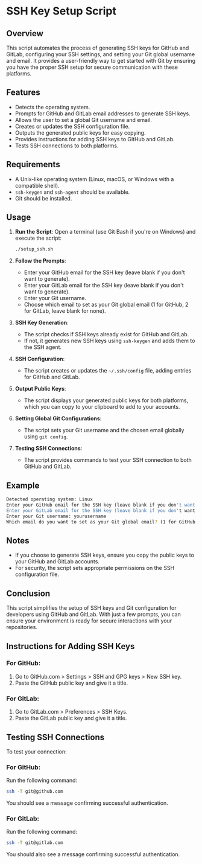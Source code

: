 # SSH Key Setup Script

## Overview

This script automates the process of generating SSH keys for GitHub and GitLab, configuring your SSH settings, and setting your Git global username and email. It provides a user-friendly way to get started with Git by ensuring you have the proper SSH setup for secure communication with these platforms.

## Features

- Detects the operating system.
- Prompts for GitHub and GitLab email addresses to generate SSH keys.
- Allows the user to set a global Git username and email.
- Creates or updates the SSH configuration file.
- Outputs the generated public keys for easy copying.
- Provides instructions for adding SSH keys to GitHub and GitLab.
- Tests SSH connections to both platforms.

## Requirements

- A Unix-like operating system (Linux, macOS, or Windows with a compatible shell).
- `ssh-keygen` and `ssh-agent` should be available.
- Git should be installed.

## Usage

1. **Run the Script**: Open a terminal (use Git Bash if you're on Windows) and execute the script:

   ```bash
   ./setup_ssh.sh
   ```

2. **Follow the Prompts**:

   - Enter your GitHub email for the SSH key (leave blank if you don't want to generate).
   - Enter your GitLab email for the SSH key (leave blank if you don't want to generate).
   - Enter your Git username.
   - Choose which email to set as your Git global email (1 for GitHub, 2 for GitLab, leave blank for none).

3. **SSH Key Generation**:

   - The script checks if SSH keys already exist for GitHub and GitLab.
   - If not, it generates new SSH keys using `ssh-keygen` and adds them to the SSH agent.

4. **SSH Configuration**:

   - The script creates or updates the `~/.ssh/config` file, adding entries for GitHub and GitLab.

5. **Output Public Keys**:

   - The script displays your generated public keys for both platforms, which you can copy to your clipboard to add to your accounts.

6. **Setting Global Git Configurations**:

   - The script sets your Git username and the chosen email globally using `git config`.

7. **Testing SSH Connections**:
   - The script provides commands to test your SSH connection to both GitHub and GitLab.

## Example

```bash
Detected operating system: Linux
Enter your GitHub email for the SSH key (leave blank if you don't want to generate): user@example.com
Enter your GitLab email for the SSH key (leave blank if you don't want to generate): user@example.org
Enter your Git username: yourusername
Which email do you want to set as your Git global email? (1 for GitHub, 2 for GitLab, leave blank for none): 1
```

## Notes

- If you choose to generate SSH keys, ensure you copy the public keys to your GitHub and GitLab accounts.
- For security, the script sets appropriate permissions on the SSH configuration file.

## Conclusion

This script simplifies the setup of SSH keys and Git configuration for developers using GitHub and GitLab. With just a few prompts, you can ensure your environment is ready for secure interactions with your repositories.

## Instructions for Adding SSH Keys

### For GitHub:

1. Go to GitHub.com > Settings > SSH and GPG keys > New SSH key.
2. Paste the GitHub public key and give it a title.

### For GitLab:

1. Go to GitLab.com > Preferences > SSH Keys.
2. Paste the GitLab public key and give it a title.

## Testing SSH Connections

To test your connection:

### For GitHub:

Run the following command:

```bash
ssh -T git@github.com
```

You should see a message confirming successful authentication.

### For GitLab:

Run the following command:

```bash
ssh -T git@gitlab.com
```

You should also see a message confirming successful authentication.
